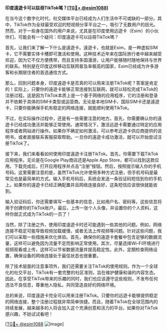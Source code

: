 **印度遠遊卡可以註冊TikTok嗎？[[TG💪+ @esim1088](https://t.me/s/esim1088)]**

在当今这个数字化时代，社交媒体平台已经成为人们生活中不可或缺的一部分。其中，TikTok作为全球最受欢迎的短视频分享平台之一，吸引了无数用户的目光。然而，对于一些身在国外的用户来说，尤其是在印度使用远遊卡（Esim）的小伙伴们，可能会有一个疑问：印度遠遊卡可以註冊TikTok嗎？

首先，让我们来了解一下什么是遠遊卡。遠遊卡，也就是Esim，是一种虚拟SIM卡，它不需要实体卡槽即可激活和使用。这种技术近年来在国际旅行者中越来越受欢迎，因为它不仅方便携带，而且支持多国漫游，让用户能够随时随地保持与世界的联系。特别是在印度这样移动互联网普及率极高的国家，Esim已经成为许多游客和长期居住者的首选通信方式。

那么，回到问题本身，印度遠遊卡是否真的可以用来注册TikTok呢？答案是肯定的！实际上，只要你的遠遊卡能够正常连接到互联网，就可以轻松完成TikTok的注册过程。这是因为TikTok本质上是一个基于网络的应用程序，它的注册和登录并不依赖于具体的SIM卡类型或运营商。无论是本地SIM卡、国际SIM卡还是遠遊卡，只要你能确保手机有稳定的网络连接，就能顺利使用TikTok。

不过，在实际操作过程中，还是有一些需要注意的地方。首先，你需要确认你的遠遊卡已经成功激活并能够正常使用。通常情况下，激活远遊卡需要通过特定的应用程序或者网站进行操作。如果你不确定如何激活，可以参考远遊卡供应商提供的说明书，或者直接联系客服获取帮助。一旦你的遠遊卡成功激活，就可以开始尝试注册TikTok了。

接下来，我们来看看如何使用印度遠遊卡注册TikTok。首先，你需要下载TikTok应用程序。无论是在Google Play商店还是Apple App Store，都可以找到这款应用。下载完成后，打开应用程序并点击“注册”按钮。然后，按照提示输入你的手机号码。这里需要注意的是，虽然TikTok允许使用多种方式注册，但手机号码是最常见也是最简单的方式。输入手机号码后，系统会发送一条验证码短信到你的手机上。如果你的遠遊卡已经正确配置并且网络连接良好，这条短信应该很快就能收到。

输入验证码后，你还需要填写一些基本的信息，比如用户名、密码等。这些信息将用于创建你的TikTok账户。最后，上传一张个人头像，并设置你的个人资料，这样你就正式成为TikTok的一员了！

当然，除了注册之外，使用印度遠遊卡时还可能遇到一些其他的问题。例如，网络连接不稳定可能导致视频加载缓慢，或者无法上传视频等问题。针对这些问题，我们可以采取一些措施来优化体验。首先，确保你的遠遊卡套餐中包含足够的数据流量，这样可以避免因为流量不足而影响正常使用。其次，尽量选择Wi-Fi环境进行视频观看或上传，这样可以节省数据流量并提高稳定性。此外，定期检查网络设置，确保设备的网络连接处于最佳状态也很重要。

除了技术层面的注意事项外，我们还需要关注TikTok的使用规则。作为一个全球化的社交平台，TikTok有一套完整的社区准则，旨在维护健康和谐的内容生态。因此，在享受TikTok带来的乐趣的同时，我们也应该遵守这些规则，不发布任何违法不良信息，尊重他人隐私，共同营造良好的网络环境。

总的来说，印度遠遊卡完全可以用来注册TikTok。只要你的远遊卡能够提供稳定的网络连接，整个注册过程就非常简单快捷。而且，随着TikTok在全球范围内的持续发展，越来越多的人将会加入这个充满创意和活力的平台。如果你对TikTok感兴趣，不妨试试看吧！

[[TG💪+ @esim1088](https://t.me/s/esim1088) ![Image](https://i.postimg.cc/4NQfJmqS/Snipaste-2025-05-13-00-14-12.png)]